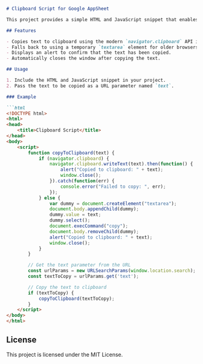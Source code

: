 ```markdown
# Clipboard Script for Google AppSheet

This project provides a simple HTML and JavaScript snippet that enables a Google AppSheet app to write to the clipboard. The script reads a 'text' parameter from the URL and copies it to the clipboard, supporting both modern and fallback methods.

## Features

- Copies text to clipboard using the modern `navigator.clipboard` API if available.
- Falls back to using a temporary `textarea` element for older browsers.
- Displays an alert to confirm that the text has been copied.
- Automatically closes the window after copying the text.

## Usage

1. Include the HTML and JavaScript snippet in your project.
2. Pass the text to be copied as a URL parameter named `text`.

### Example

```html
<!DOCTYPE html>
<html>
<head>
    <title>Clipboard Script</title>
</head>
<body>
    <script>
        function copyToClipboard(text) {
            if (navigator.clipboard) {
                navigator.clipboard.writeText(text).then(function() {
                    alert("Copied to clipboard: " + text);
                    window.close();
                }).catch(function(err) {
                    console.error("Failed to copy: ", err);
                });
            } else {
                var dummy = document.createElement("textarea");
                document.body.appendChild(dummy);
                dummy.value = text;
                dummy.select();
                document.execCommand("copy");
                document.body.removeChild(dummy);
                alert("Copied to clipboard: " + text);
                window.close();
            }
        }

        // Get the text parameter from the URL
        const urlParams = new URLSearchParams(window.location.search);
        const textToCopy = urlParams.get('text');

        // Copy the text to clipboard
        if (textToCopy) {
            copyToClipboard(textToCopy);
        }
    </script>
</body>
</html>
```

## License

This project is licensed under the MIT License.
```
